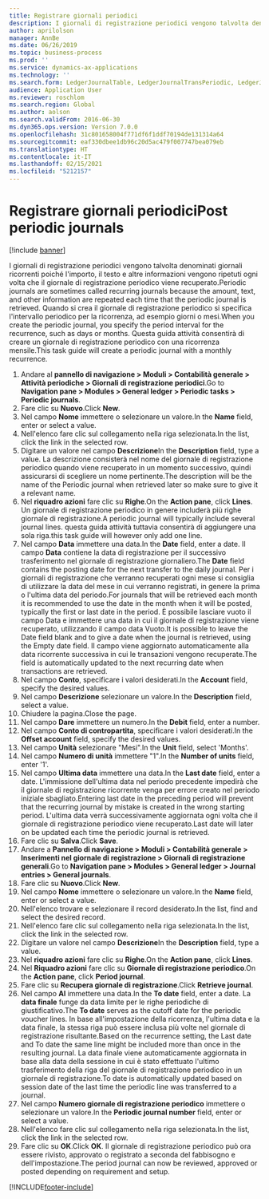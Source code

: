```yaml
---
title: Registrare giornali periodici
description: I giornali di registrazione periodici vengono talvolta denominati giornali ricorrenti poiché l'importo, il testo e altre informazioni vengono ripetuti ogni volta che il giornale di registrazione periodico viene recuperato.
author: aprilolson
manager: AnnBe
ms.date: 06/26/2019
ms.topic: business-process
ms.prod: ''
ms.service: dynamics-ax-applications
ms.technology: ''
ms.search.form: LedgerJournalTable, LedgerJournalTransPeriodic, LedgerJournalTransDaily
audience: Application User
ms.reviewer: roschlom
ms.search.region: Global
ms.author: aolson
ms.search.validFrom: 2016-06-30
ms.dyn365.ops.version: Version 7.0.0
ms.openlocfilehash: 31c801658004f771df6f1ddf70194de131314a64
ms.sourcegitcommit: eaf330dbee1db96c20d5ac479f007747bea079eb
ms.translationtype: HT
ms.contentlocale: it-IT
ms.lasthandoff: 02/15/2021
ms.locfileid: "5212157"
---
```

# <a name="post-periodic-journals"></a><span data-ttu-id="bad94-103">Registrare giornali periodici</span><span class="sxs-lookup"><span data-stu-id="bad94-103">Post periodic journals</span></span>

[!include [banner](../../includes/banner.md)]

<span data-ttu-id="bad94-104">I giornali di registrazione periodici vengono talvolta denominati giornali ricorrenti poiché l'importo, il testo e altre informazioni vengono ripetuti ogni volta che il giornale di registrazione periodico viene recuperato.</span><span class="sxs-lookup"><span data-stu-id="bad94-104">Periodic journals are sometimes called recurring journals because the amount, text, and other information are repeated each time that the periodic journal is retrieved.</span></span> <span data-ttu-id="bad94-105">Quando si crea il giornale di registrazione periodico si specifica l'intervallo periodico per la ricorrenza, ad esempio giorni o mesi.</span><span class="sxs-lookup"><span data-stu-id="bad94-105">When you create the periodic journal, you specify the period interval for the recurrence, such as days or months.</span></span> <span data-ttu-id="bad94-106">Questa guida attività consentirà di creare un giornale di registrazione periodico con una ricorrenza mensile.</span><span class="sxs-lookup"><span data-stu-id="bad94-106">This task guide will create a periodic journal with a monthly recurrence.</span></span>

1. <span data-ttu-id="bad94-107">Andare al **pannello di navigazione > Moduli > Contabilità generale > Attività periodiche > Giornali di registrazione periodici**.</span><span class="sxs-lookup"><span data-stu-id="bad94-107">Go to **Navigation pane > Modules > General ledger > Periodic tasks > Periodic journals**.</span></span>
2. <span data-ttu-id="bad94-108">Fare clic su **Nuovo**.</span><span class="sxs-lookup"><span data-stu-id="bad94-108">Click **New**.</span></span>
3. <span data-ttu-id="bad94-109">Nel campo **Nome** immettere o selezionare un valore.</span><span class="sxs-lookup"><span data-stu-id="bad94-109">In the **Name** field, enter or select a value.</span></span>
4. <span data-ttu-id="bad94-110">Nell'elenco fare clic sul collegamento nella riga selezionata.</span><span class="sxs-lookup"><span data-stu-id="bad94-110">In the list, click the link in the selected row.</span></span>
5. <span data-ttu-id="bad94-111">Digitare un valore nel campo **Descrizione**</span><span class="sxs-lookup"><span data-stu-id="bad94-111">In the **Description** field, type a value.</span></span> <span data-ttu-id="bad94-112">La descrizione consisterà nel nome del giornale di registrazione periodico quando viene recuperato in un momento successivo, quindi assicurarsi di scegliere un nome pertinente.</span><span class="sxs-lookup"><span data-stu-id="bad94-112">The description will be the name of the Periodic journal when retrieved later so make sure to give it a relevant name.</span></span>
6. <span data-ttu-id="bad94-113">Nel **riquadro azioni** fare clic su **Righe**.</span><span class="sxs-lookup"><span data-stu-id="bad94-113">On the **Action pane**, click **Lines**.</span></span> <span data-ttu-id="bad94-114">Un giornale di registrazione periodico in genere includerà più righe giornale di registrazione.</span><span class="sxs-lookup"><span data-stu-id="bad94-114">A periodic journal will typically include several journal lines.</span></span> <span data-ttu-id="bad94-115">questa guida attività tuttavia consentirà di aggiungere una sola riga.</span><span class="sxs-lookup"><span data-stu-id="bad94-115">this task guide will however only add one line.</span></span>
7. <span data-ttu-id="bad94-116">Nel campo **Data** immettere una data.</span><span class="sxs-lookup"><span data-stu-id="bad94-116">In the **Date** field, enter a date.</span></span> <span data-ttu-id="bad94-117">Il campo **Data** contiene la data di registrazione per il successivo trasferimento nel giornale di registrazione giornaliero.</span><span class="sxs-lookup"><span data-stu-id="bad94-117">The **Date** field contains the posting date for the next transfer to the daily journal.</span></span> <span data-ttu-id="bad94-118">Per i giornali di registrazione che verranno recuperati ogni mese si consiglia di utilizzare la data del mese in cui verranno registrati, in genere la prima o l'ultima data del periodo.</span><span class="sxs-lookup"><span data-stu-id="bad94-118">For journals that will be retrieved each month it is recommended to use the date in the month when it will be posted, typically the first or last date in the period.</span></span> <span data-ttu-id="bad94-119">È possibile lasciare vuoto il campo Data e immettere una data in cui il giornale di registrazione viene recuperato, utilizzando il campo data Vuoto.</span><span class="sxs-lookup"><span data-stu-id="bad94-119">It is possible to leave the Date field blank and to give a date when the journal is retrieved, using the Empty date field.</span></span> <span data-ttu-id="bad94-120">Il campo viene aggiornato automaticamente alla data ricorrente successiva in cui le transazioni vengono recuperate.</span><span class="sxs-lookup"><span data-stu-id="bad94-120">The field is automatically updated to the next recurring date when transactions are retrieved.</span></span> 
8. <span data-ttu-id="bad94-121">Nel campo **Conto**, specificare i valori desiderati.</span><span class="sxs-lookup"><span data-stu-id="bad94-121">In the **Account** field, specify the desired values.</span></span>
9. <span data-ttu-id="bad94-122">Nel campo **Descrizione** selezionare un valore.</span><span class="sxs-lookup"><span data-stu-id="bad94-122">In the **Description** field, select a value.</span></span>
10. <span data-ttu-id="bad94-123">Chiudere la pagina.</span><span class="sxs-lookup"><span data-stu-id="bad94-123">Close the page.</span></span>
11. <span data-ttu-id="bad94-124">Nel campo **Dare** immettere un numero.</span><span class="sxs-lookup"><span data-stu-id="bad94-124">In the **Debit** field, enter a number.</span></span>
12. <span data-ttu-id="bad94-125">Nel campo **Conto di contropartita**, specificare i valori desiderati.</span><span class="sxs-lookup"><span data-stu-id="bad94-125">In the **Offset account** field, specify the desired values.</span></span>
13. <span data-ttu-id="bad94-126">Nel campo **Unità** selezionare "Mesi".</span><span class="sxs-lookup"><span data-stu-id="bad94-126">In the **Unit** field, select 'Months'.</span></span>
14. <span data-ttu-id="bad94-127">Nel campo **Numero di unità** immettere "1".</span><span class="sxs-lookup"><span data-stu-id="bad94-127">In the **Number of units** field, enter '1'.</span></span>
15. <span data-ttu-id="bad94-128">Nel campo **Ultima data** immettere una data.</span><span class="sxs-lookup"><span data-stu-id="bad94-128">In the **Last date** field, enter a date.</span></span> <span data-ttu-id="bad94-129">L'immissione dell'ultima data nel periodo precedente impedirà che il giornale di registrazione ricorrente venga per errore creato nel periodo iniziale sbagliato.</span><span class="sxs-lookup"><span data-stu-id="bad94-129">Entering last date in the preceding period will prevent that the recurring journal by mistake is created in the wrong starting period.</span></span> <span data-ttu-id="bad94-130">L'ultima data verrà successivamente aggiornata ogni volta che il giornale di registrazione periodico viene recuperato.</span><span class="sxs-lookup"><span data-stu-id="bad94-130">Last date will later on be updated each time the periodic journal is retrieved.</span></span> 
16. <span data-ttu-id="bad94-131">Fare clic su **Salva**.</span><span class="sxs-lookup"><span data-stu-id="bad94-131">Click **Save**.</span></span>
17. <span data-ttu-id="bad94-132">Andare a **Pannello di navigazione > Moduli > Contabilità generale > Inserimenti nel giornale di registrazione > Giornali di registrazione generali**.</span><span class="sxs-lookup"><span data-stu-id="bad94-132">Go to **Navigation pane > Modules > General ledger > Journal entries > General journals**.</span></span>
18. <span data-ttu-id="bad94-133">Fare clic su **Nuovo**.</span><span class="sxs-lookup"><span data-stu-id="bad94-133">Click **New**.</span></span>
19. <span data-ttu-id="bad94-134">Nel campo **Nome** immettere o selezionare un valore.</span><span class="sxs-lookup"><span data-stu-id="bad94-134">In the **Name** field, enter or select a value.</span></span>
20. <span data-ttu-id="bad94-135">Nell'elenco trovare e selezionare il record desiderato.</span><span class="sxs-lookup"><span data-stu-id="bad94-135">In the list, find and select the desired record.</span></span>
21. <span data-ttu-id="bad94-136">Nell'elenco fare clic sul collegamento nella riga selezionata.</span><span class="sxs-lookup"><span data-stu-id="bad94-136">In the list, click the link in the selected row.</span></span>
22. <span data-ttu-id="bad94-137">Digitare un valore nel campo **Descrizione**</span><span class="sxs-lookup"><span data-stu-id="bad94-137">In the **Description** field, type a value.</span></span>
23. <span data-ttu-id="bad94-138">Nel **riquadro azioni** fare clic su **Righe**.</span><span class="sxs-lookup"><span data-stu-id="bad94-138">On the **Action pane**, click **Lines**.</span></span>
24. <span data-ttu-id="bad94-139">Nel **Riquadro azioni** fare clic su **Giornale di registrazione periodico**.</span><span class="sxs-lookup"><span data-stu-id="bad94-139">On the **Action pane**, click **Period journal**.</span></span>
25. <span data-ttu-id="bad94-140">Fare clic su **Recupera giornale di registrazione**.</span><span class="sxs-lookup"><span data-stu-id="bad94-140">Click **Retrieve journal**.</span></span>
26. <span data-ttu-id="bad94-141">Nel campo **Al** immettere una data.</span><span class="sxs-lookup"><span data-stu-id="bad94-141">In the **To date** field, enter a date.</span></span> <span data-ttu-id="bad94-142">La **data finale** funge da data limite per le righe periodiche di giustificativo.</span><span class="sxs-lookup"><span data-stu-id="bad94-142">The **To date** serves as the cutoff date for the periodic voucher lines.</span></span> <span data-ttu-id="bad94-143">In base all'impostazione della ricorrenza, l'ultima data e la data finale, la stessa riga può essere inclusa più volte nel giornale di registrazione risultante.</span><span class="sxs-lookup"><span data-stu-id="bad94-143">Based on the recurrence setting, the Last date and To date the same line might be included more than once in the resulting journal.</span></span> <span data-ttu-id="bad94-144">La data finale viene automaticamente aggiornata in base alla data della sessione in cui è stato effettuato l'ultimo trasferimento della riga del giornale di registrazione periodico in un giornale di registrazione.</span><span class="sxs-lookup"><span data-stu-id="bad94-144">To date is automatically updated based on  session date of the last time the periodic line was transferred to a journal.</span></span> 
27. <span data-ttu-id="bad94-145">Nel campo **Numero giornale di registrazione periodico** immettere o selezionare un valore.</span><span class="sxs-lookup"><span data-stu-id="bad94-145">In the **Periodic journal number** field, enter or select a value.</span></span>
28. <span data-ttu-id="bad94-146">Nell'elenco fare clic sul collegamento nella riga selezionata.</span><span class="sxs-lookup"><span data-stu-id="bad94-146">In the list, click the link in the selected row.</span></span>
29. <span data-ttu-id="bad94-147">Fare clic su **OK**.</span><span class="sxs-lookup"><span data-stu-id="bad94-147">Click **OK**.</span></span> <span data-ttu-id="bad94-148">Il giornale di registrazione periodico può ora essere rivisto, approvato o registrato a seconda del fabbisogno e dell'impostazione.</span><span class="sxs-lookup"><span data-stu-id="bad94-148">The period journal can now be reviewed, approved or posted depending on requirement and setup.</span></span>   


[!INCLUDE[footer-include](../../../includes/footer-banner.md)]